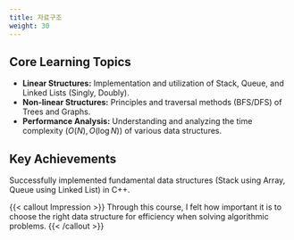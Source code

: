 ```yaml
---
title: 자료구조
weight: 30
---
```


## Core Learning Topics

* **Linear Structures:** Implementation and utilization of Stack, Queue, and Linked Lists (Singly, Doubly).
* **Non-linear Structures:** Principles and traversal methods (BFS/DFS) of Trees and Graphs.
* **Performance Analysis:** Understanding and analyzing the time complexity ($O(N), O(\log N)$) of various data structures.

## Key Achievements

Successfully implemented fundamental data structures (Stack using Array, Queue using Linked List) in C++.

{{< callout Impression >}}
Through this course, I felt how important it is to choose the right data structure for efficiency when solving algorithmic problems.
{{< /callout >}}